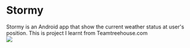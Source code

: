 # Stormy
Stormy is an Android app that show the current weather status at user's position. This is project I learnt from Teamtreehouse.com
<br/>
<img src="http://i.imgur.com/UUBSHst.png" />
